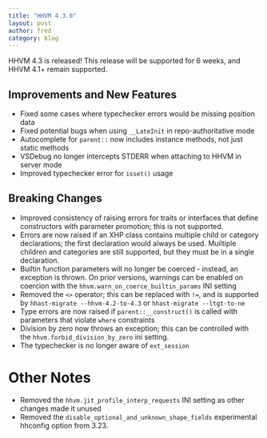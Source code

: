 ```yaml
---
title: "HHVM 4.3.0"
layout: post
author: fred
category: blog
---
```


HHVM 4.3 is released! This release will be supported for 6 weeks, and HHVM
4.1+ remain supported.

## Improvements and New Features

- Fixed some cases where typechecker errors would be missing position data
- Fixed potential bugs when using `__LateInit` in repo-authoritative mode
- Autocomplete for `parent::` now includes instance methods, not just static
  methods
- VSDebug no longer intercepts STDERR when attaching to HHVM in server mode
- Improved typechecker error for `isset()` usage

## Breaking Changes

- Improved consistency of raising errors for traits or interfaces that define
  constructors with parameter promotion; this is not supported.
- Errors are now raised if an XHP class contains multiple child or category
  declarations; the first declaration would always be used. Muiltiple children
  and categories are still supported, but they must be in a single declaration.
- Builtin function parameters will no longer be coerced - instead, an exception
  is thrown. On prior versions, warnings can be enabled on coercion with the
  `hhvm.warn_on_coerce_builtin_params` INI setting
- Removed the `<>` operator; this can be replaced with `!=`, and is supported
  by `hhast-migrate --hhvm-4.2-to-4.3` or `hhast-migrate --ltgt-to-ne`
- Type errors are now raised if `parent::__construct()` is called with
  parameters that violate `where` constraints
- Division by zero now throws an exception; this can be controlled with the
  `hhvm.forbid_division_by_zero` ini setting.
- The typechecker is no longer aware of `ext_session`

# Other Notes

- Removed the `hhvm.jit_profile_interp_requests` INI setting as other changes
  made it unused
- Removed the `disable_optional_and_unknown_shape_fields` experimental hhconfig
  option from 3.23.
